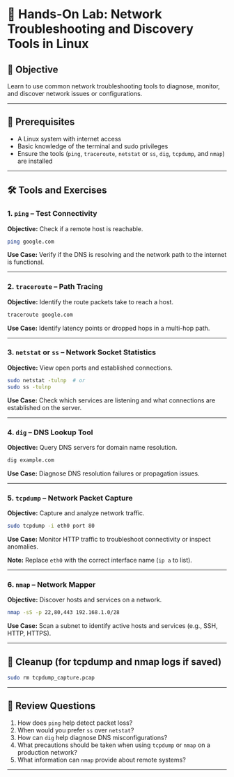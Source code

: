 
# 🧪 Hands-On Lab: Network Troubleshooting and Discovery Tools in Linux

## 🎯 Objective
Learn to use common network troubleshooting tools to diagnose, monitor, and discover network issues or configurations.

---

## 🔧 Prerequisites
- A Linux system with internet access
- Basic knowledge of the terminal and sudo privileges
- Ensure the tools (`ping`, `traceroute`, `netstat` or `ss`, `dig`, `tcpdump`, and `nmap`) are installed

---

## 🛠️ Tools and Exercises

### 1. `ping` – Test Connectivity
**Objective:** Check if a remote host is reachable.

```bash
ping google.com
```

**Use Case:**
Verify if the DNS is resolving and the network path to the internet is functional.

---

### 2. `traceroute` – Path Tracing
**Objective:** Identify the route packets take to reach a host.

```bash
traceroute google.com
```

**Use Case:**
Identify latency points or dropped hops in a multi-hop path.

---

### 3. `netstat` or `ss` – Network Socket Statistics
**Objective:** View open ports and established connections.

```bash
sudo netstat -tulnp  # or
sudo ss -tulnp
```

**Use Case:**
Check which services are listening and what connections are established on the server.

---

### 4. `dig` – DNS Lookup Tool
**Objective:** Query DNS servers for domain name resolution.

```bash
dig example.com
```

**Use Case:**
Diagnose DNS resolution failures or propagation issues.

---

### 5. `tcpdump` – Network Packet Capture
**Objective:** Capture and analyze network traffic.

```bash
sudo tcpdump -i eth0 port 80
```

**Use Case:**
Monitor HTTP traffic to troubleshoot connectivity or inspect anomalies.

**Note:** Replace `eth0` with the correct interface name (`ip a` to list).

---

### 6. `nmap` – Network Mapper
**Objective:** Discover hosts and services on a network.

```bash
nmap -sS -p 22,80,443 192.168.1.0/28
```

**Use Case:**
Scan a subnet to identify active hosts and services (e.g., SSH, HTTP, HTTPS).

---

## 🧹 Cleanup (for tcpdump and nmap logs if saved)
```bash
sudo rm tcpdump_capture.pcap
```

---

## 🧠 Review Questions
1. How does `ping` help detect packet loss?
2. When would you prefer `ss` over `netstat`?
3. How can `dig` help diagnose DNS misconfigurations?
4. What precautions should be taken when using `tcpdump` or `nmap` on a production network?
5. What information can `nmap` provide about remote systems?

---